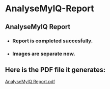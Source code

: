 # AnalyseMyIQ-Report
## AnalyseMyIQ Report

+ ### Report is completed succesfully.
+ ### Images are separate now.

## Here is the PDF file it generates:

[AnalyseMyIQ Report.pdf](https://github.com/azazmuzaffar/AnalyseMyIQ-Report/files/7045870/AnalyseMyIQ.Report.pdf)

